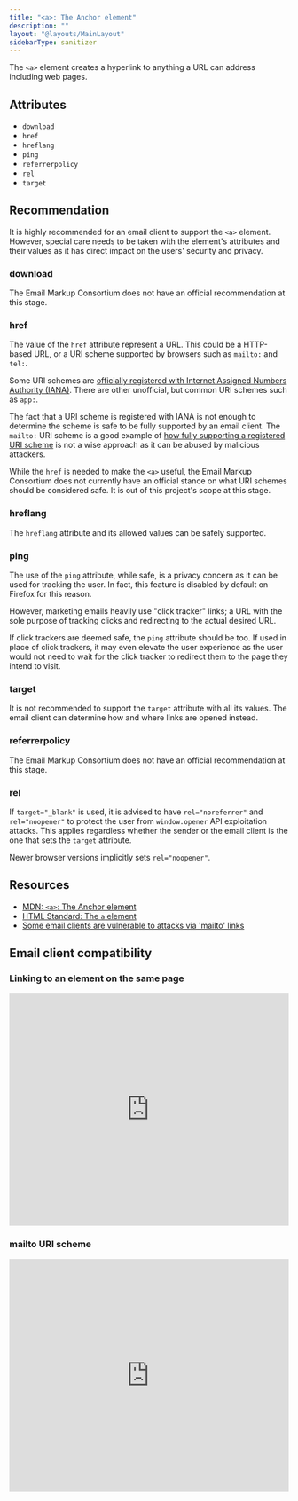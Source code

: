 ```yaml
---
title: "<a>: The Anchor element"
description: ""
layout: "@layouts/MainLayout"
sidebarType: sanitizer
---
```


The `<a>` element creates a hyperlink to anything a URL can address including web pages.


## Attributes

- `download`
- `href`
- `hreflang`
- `ping`
- `referrerpolicy`
- `rel`
- `target`


## Recommendation

It is highly recommended for an email client to support the `<a>` element. However, special care needs to be taken with the element's attributes and their values as it has direct impact on the users' security and privacy.

### download

The Email Markup Consortium does not have an official recommendation at this stage.


### href

The value of the `href` attribute represent a URL. This could be a HTTP-based URL, or a URI scheme supported by browsers such as `mailto:` and `tel:`.

Some URI schemes are [officially registered with Internet Assigned Numbers Authority (IANA)](https://www.iana.org/assignments/uri-schemes/uri-schemes.xhtml). There are other unofficial, but common URI schemes such as `app:`.

The fact that a URI scheme is registered with IANA is not enough to determine the scheme is safe to be fully supported by an email client. The `mailto:` URI scheme is a good example of [how fully supporting a registered URI scheme](https://www.zdnet.com/article/some-email-clients-are-vulnerable-to-attacks-via-mailto-links/) is not a wise approach as it can be abused by malicious attackers.

While the `href` is needed to make the `<a>` useful, the Email Markup Consortium does not currently have an official stance on what URI schemes should be considered safe. It is out of this project's scope at this stage.


### hreflang

The `hreflang` attribute and its allowed values can be safely supported.


### ping

The use of the `ping` attribute, while safe, is a privacy concern as it can be used for tracking the user. In fact, this feature is disabled by default on Firefox for this reason.

However, marketing emails heavily use "click tracker" links; a URL with the sole purpose of tracking clicks and redirecting to the actual desired URL. 

If click trackers are deemed safe, the `ping` attribute should be too. If used in place of click trackers, it may even elevate the user experience as the user would not need to wait for the click tracker to redirect them to the page they intend to visit.


### target

It is not recommended to support the `target` attribute with all its values. The email client can determine how and where links are opened instead.


### referrerpolicy

The Email Markup Consortium does not have an official recommendation at this stage.


### rel

If `target="_blank"` is used, it is advised to have `rel="noreferrer"` and `rel="noopener"` to protect the user from `window.opener` API exploitation attacks. This applies regardless whether the sender or the email client is the one that sets the `target` attribute.

Newer browser versions implicitly sets `rel="noopener"`.


## Resources

- [MDN: `<a>`: The Anchor element](https://developer.mozilla.org/en-US/docs/Web/HTML/Element/a)
- [HTML Standard: The `a` element](https://html.spec.whatwg.org/multipage/text-level-semantics.html#the-a-element)
- [Some email clients are vulnerable to attacks via 'mailto' links](https://www.zdnet.com/article/some-email-clients-are-vulnerable-to-attacks-via-mailto-links/)


## Email client compatibility

### Linking to an element on the same page

<iframe title="Can I email… Local anchors" src="https://embed.caniemail.com/html-anchor-links/" width="640" height="420" style="width:100%; max-width:40rem; height:26.25rem; border:none;" loading="lazy"></iframe>

### mailto URI scheme

<iframe title="Can I email… mailto: links" src="https://embed.caniemail.com/html-mailto-links/" width="640" height="420" style="width:100%; max-width:40rem; height:26.25rem; border:none;" loading="lazy"></iframe>